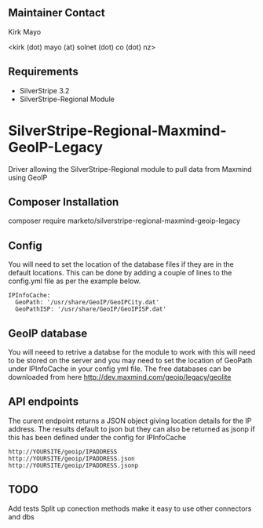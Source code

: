 ## Maintainer Contact

Kirk Mayo

<kirk (dot) mayo (at) solnet (dot) co (dot) nz>

## Requirements

* SilverStripe 3.2
* SilverStripe-Regional Module

# SilverStripe-Regional-Maxmind-GeoIP-Legacy

Driver allowing the SilverStripe-Regional module to pull data from Maxmind using GeoIP


## Composer Installation

  composer require marketo/silverstripe-regional-maxmind-geoip-legacy

## Config

You will need to set the location of the database files if they are in the default locations.
This can be done by adding a couple of lines to the config.yml file as per the example below.

```
IPInfoCache:
  GeoPath: '/usr/share/GeoIP/GeoIPCity.dat'
  GeoPathISP: '/usr/share/GeoIP/GeoIPISP.dat'
```

## GeoIP database

You will neeed to retrive a databse for the module to work with this will need to be stored
on the server and you may need to set the location of GeoPath under IPInfoCache in your config yml file.
The free databases can be downloaded from here <http://dev.maxmind.com/geoip/legacy/geolite>

## API endpoints

The curent endpoint returns a JSON object giving location details for the IP address.
The results default to json but they can also be returned as jsonp if this has been defined under
the config for IPInfoCache

```
http://YOURSITE/geoip/IPADDRESS
http://YOURSITE/geoip/IPADDRESS.json
http://YOURSITE/geoip/IPADDRESS.jsonp
```

## TODO

Add tests
Split up conection methods make it easy to use other connectors and dbs
